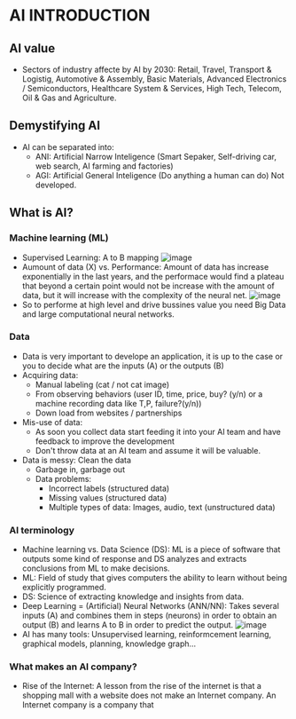 # AI INTRODUCTION

## AI value
- Sectors of industry affecte by AI by 2030: Retail, Travel, Transport & Logistig, Automotive & Assembly, Basic Materials, Advanced Electronics / Semiconductors, Healthcare System & Services, High Tech, Telecom, Oil & Gas and Agriculture.
## Demystifying AI
- AI can be separated into:
  - ANI: Artificial Narrow Inteligence (Smart Sepaker, Self-driving car, web search, AI farming and factories)
  - AGI: Artificial General Inteligence (Do anything a human can do) Not developed.
## What is AI?
### Machine learning (ML)
- Supervised Learning: A to B mapping
![image](https://github.com/user-attachments/assets/dfa61403-0965-4d16-bf9b-4c0b5573a397)
- Aumount of data (X) vs. Performance: Amount of data has increase exponentially in the last years, and the performace would find a plateau that beyond a certain point would not be increase with the amount of data, but it will increase with the complexity of the neural net.
![image](https://github.com/user-attachments/assets/ff046434-0cc6-408b-b509-9086356f4991)
- So to performe at high level and drive bussines value you need Big Data and large computational neural networks.
### Data
- Data is very important to develope an application, it is up to the case or you to decide what are the inputs (A) or the outputs (B)
- Acquiring data:
  - Manual labeling (cat / not cat image)
  - From observing behaviors (user ID, time, price, buy? (y/n) or a machine recording data like T,P, failure?(y/n))
  - Down load from websites / partnerships
- Mis-use of data:
  - As soon you collect data start feeding it into your AI team and have feedback to improve the development
  - Don't throw data at an AI team and assume it will be valuable.
- Data is messy: Clean the data
  - Garbage in, garbage out
  - Data problems:
      - Incorrect labels (structured data)
      - Missing values (structured data)
      - Multiple types of data: Images, audio, text (unstructured data)
### AI terminology
- Machine learning vs. Data Science (DS): ML is a piece of software that outputs some kind of response and DS analyzes and extracts conclusions from ML to make decisions.
- ML: Field of study that gives computers the ability to learn without being explicitly programmed.
- DS: Science of extracting knowledge and insights from data.
- Deep Learning = (Artificial) Neural Networks (ANN/NN): Takes several inputs (A) and combines them in steps (neurons) in order to obtain an output (B) and learns A to B in order to predict the output.
![image](https://github.com/user-attachments/assets/46c470be-3a60-45c3-a80d-2ad83b999971)
- AI has many tools: Unsupervised learning, reinformcement learning, graphical models, planning, knowledge graph...
### What makes an AI company?
- Rise of the Internet: A lesson from the rise of the internet is that a shopping mall with a website does not make an Internet company. An Internet company is a company that 
